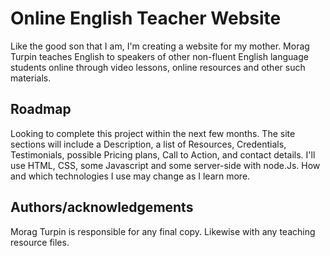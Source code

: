 # Online English Teacher Website
Like the good son that I am, I'm creating a website for my mother. Morag Turpin teaches English to 
speakers of other non-fluent English language students online through video lessons, online resources 
and other such materials.

## Roadmap
Looking to complete this project within the next few months. The site sections will include a Description, 
a list of Resources, Credentials, Testimonials, possible Pricing plans, Call to Action, and contact details.
I'll use HTML, CSS, some Javascript and some server-side with node.Js. How and which technologies I use may 
change as I learn more.

## Authors/acknowledgements
Morag Turpin is responsible for any final copy. Likewise with any teaching resource files.

